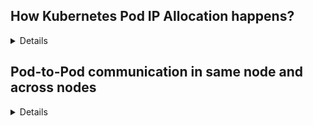 ## How Kubernetes Pod IP Allocation happens?
<details>

Kubernetes Pod IP Allocation with CIDR and IPAM
Kubernetes uses Classless Inter-Domain Routing (CIDR) to allocate IP addresses to Pods. The CIDR notation specifies the range (subnet) of IPs available for assignment within the cluster.

### 1. CIDR-Based Pod IP Allocation
When you configure a Kubernetes cluster, you define a cluster-wide CIDR range that will be used for assigning Pod IPs. This is specified using the --pod-network-cidr flag when starting the cluster (e.g., in kubeadm or cloud provider settings).

#### Example:
```sh
kubeadm init --pod-network-cidr=10.244.0.0/16
```

10.244.0.0/16 is the CIDR block for Pods.
Each node will be assigned a subset of this range.

### How it works:

#### Cluster-wide CIDR Assignment

The entire cluster is assigned a large CIDR block (e.g., 10.244.0.0/16).

#### Node-specific CIDR Subnet

Each Node gets a smaller subnet (e.g., 10.244.1.0/24) from the cluster CIDR.
Kubernetes assigns these subnets dynamically to Nodes.
The Controller Manager (kube-controller-manager) handles the allocation.

#### Pod IP Allocation from Node's CIDR

When a Pod is scheduled on a Node, it gets an IP from that Node’s assigned subnet.
Example:

```
Node 1: 10.244.1.0/24 → Pod 1: 10.244.1.2, Pod 2: 10.244.1.3
Node 2: 10.244.2.0/24 → Pod 3: 10.244.2.2, Pod 4: 10.244.2.3
```
This ensures Pod-to-Pod communication without NAT inside the cluster.

### 2. IP Address Management (IPAM) in Kubernetes
Kubernetes allows IP Address Management (IPAM) for more flexibility in assigning IPs. Many CNI plugins (Calico, Flannel, Cilium, etc.) support advanced IP allocation strategies.

#### Features of IPAM:
- Dynamic Allocation: Automatically assigns IPs to Pods based on availability.
- Custom Subnets and Pools: Users can define multiple subnet pools.
- Static IP Assignment: Some CNI plugins allow manual assignment of Pod IPs.
- Prefixes & Ranges: You can specify different subnets per namespace or application.

Example of Custom IPAM (Calico)
Define custom IP pools:

```yaml
apiVersion: projectcalico.org/v3
kind: IPPool
metadata:
  name: my-custom-pool
spec:
  cidr: 192.168.1.0/24
  blockSize: 26
  ipipMode: Always
  natOutgoing: true
```

This allows Kubernetes to use specific subnet pools for different workloads.
</details>

## Pod-to-Pod communication in same node and across nodes 

<details>

### Step-by-Step Communication Between Pods on the Same Node

![image](https://github.com/user-attachments/assets/68df6193-856d-41cf-8916-58d7bf406f6a)

#### Pod Creation

- When a Pod is created, Kubernetes (through the CNI plugin) assigns it an IP from the Node's subnet.
- The Pod is given a network interface (eth0 inside the Pod).
- The Node gets a corresponding virtual Ethernet interface (vethX).

#### veth Pair Creation

- Each Pod is connected to the Node via a veth pair:
- Inside the Pod: eth0
- On the Node: veth0, veth1, veth2, etc.
- These interfaces are connected to a bridge on the Node (usually cbr0 or docker0 depending on the CNI).

Bridge Networking Inside the Node

- The Node has a virtual Linux bridge (cbr0) that acts like a small internal switch.
- All veth interfaces are plugged into this bridge.
- The bridge forwards traffic between Pods on the same Node.

### Pod-to-Pod Communication (Same Node)

- When Pod A wants to talk to Pod B, it sends a packet to Pod B’s IP.
- The packet leaves Pod A’s eth0, goes through its veth pair, and enters the bridge (cbr0).
- The bridge directly forwards the packet to Pod B’s veth interface.
- Pod B receives the packet on eth0, completing the communication.

### Pod-to-Pod Communication Across Different Nodes in Kubernetes
When two Pods are running on different Nodes, their communication requires inter-node networking. Kubernetes achieves this using Node routing, CNI plugins, and Pod CIDRs.

Unlike Pods on the same Node (which communicate via a bridge), Pods on different Nodes must send packets over the network.

Here’s how Kubernetes makes this possible:

Step-by-Step Cross-Node Communication

- Each Node Gets a Subnet (Pod CIDR)
- Kubernetes assigns a Pod CIDR (subnet) per Node.

Example:

Node 1: 10.244.1.0/24

Node 2: 10.244.2.0/24

This ensures that Pod IPs are unique across the cluster.

Pods Communicate Using Direct IPs

Each Pod has a unique IP from its Node’s CIDR.

Kubernetes does not use NAT between Pods (they see each other’s real IPs).

Routing Between Nodes

- The Node’s kernel maintains routes for other Nodes' subnets.
- If Pod A (Node 1) wants to talk to Pod B (Node 2):
- It sends a packet to Pod B’s IP (10.244.2.3).
- The Node 1 kernel sees that 10.244.2.0/24 is on Node 2.
- It routes the packet to Node 2 using the cluster network.


